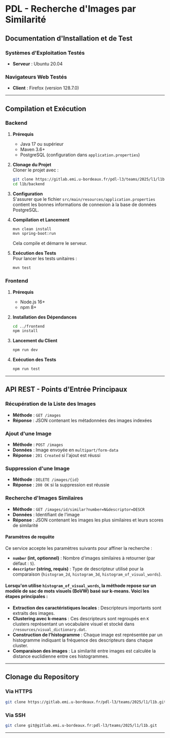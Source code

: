 # PDL - Recherche d'Images par Similarité

## Documentation d'Installation et de Test

### Systèmes d'Exploitation Testés
- **Serveur** : Ubuntu 20.04

### Navigateurs Web Testés
- **Client** : Firefox (version 128.7.0)

---

## Compilation et Exécution

### Backend

1. **Prérequis**  
   - Java 17 ou supérieur
   - Maven 3.6+
   - PostgreSQL (configuration dans `application.properties`)

2. **Clonage du Projet**  
   Cloner le projet avec :
   ```bash
   git clone https://gitlab.emi.u-bordeaux.fr/pdl-l3/teams/2025/l1/l1b.git
   cd l1b/backend
   ```

3. **Configuration**  
   S'assurer que le fichier `src/main/resources/application.properties` contient les bonnes informations de connexion à la base de données PostgreSQL.

4. **Compilation et Lancement**  
   ```bash
   mvn clean install
   mvn spring-boot:run
   ```
   Cela compile et démarre le serveur.

5. **Exécution des Tests**  
   Pour lancer les tests unitaires :
   ```bash
   mvn test
   ```

### Frontend

1. **Prérequis**  
   - Node.js 16+
   - npm 8+

2. **Installation des Dépendances**  
   ```bash
   cd ../frontend
   npm install
   ```

3. **Lancement du Client**  
   ```bash
   npm run dev
   ```

4. **Exécution des Tests**  
   ```bash
   npm run test
   ```

---

## API REST - Points d'Entrée Principaux

### Récupération de la Liste des Images
- **Méthode** : `GET /images`
- **Réponse** : JSON contenant les métadonnées des images indexées

### Ajout d'une Image
- **Méthode** : `POST /images`
- **Données** : Image envoyée en `multipart/form-data`
- **Réponse** : `201 Created` si l'ajout est réussi

### Suppression d'une Image
- **Méthode** : `DELETE /images/{id}`
- **Réponse** : `200 OK` si la suppression est réussie

### Recherche d'Images Similaires
- **Méthode** : `GET /images/id/similar?number=N&descriptor=DESCR`
- **Données** : Identifiant de l'image
- **Réponse** : JSON contenant les images les plus similaires et  leurs scores de similarité


#### Paramètres de requête

Ce service accepte les paramètres suivants pour affiner la recherche :

- **`number` (int, optionnel)** : Nombre d'images similaires à retourner (par défaut : `5`).  
- **`descriptor` (string, requis)** : Type de descripteur utilisé pour la comparaison (`histogram_2d`, `histogram_3d`, `histogram_of_visual_words`).  

#### Lorsqu'on utilise `histogram_of_visual_words`, la méthode repose sur un **modèle de sac de mots visuels (BoVW)** basé sur **k-means**. Voici les étapes principales :

- **Extraction des caractéristiques locales** : Descripteurs importants sont extraits des images.
- **Clustering avec k-means** : Ces descripteurs sont regroupés en `K` clusters représentant un vocabulaire visuel et stocké dans `/resources/visual_dictionary.dat`.
- **Construction de l’histogramme** : Chaque image est représentée par un histogramme indiquant la fréquence des descripteurs dans chaque cluster.
- **Comparaison des images** : La similarité entre images est calculée la distance euclidienne entre ces histogrammes.

---

## Clonage du Repository

### Via HTTPS
```bash
git clone https://gitlab.emi.u-bordeaux.fr/pdl-l3/teams/2025/l1/l1b.git
```

### Via SSH
```bash
git clone git@gitlab.emi.u-bordeaux.fr:pdl-l3/teams/2025/l1/l1b.git
```

---


